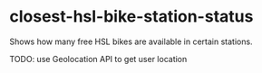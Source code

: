 # closest-hsl-bike-station-status

Shows how many free HSL bikes are available in certain stations.

TODO: use Geolocation API to get user location
